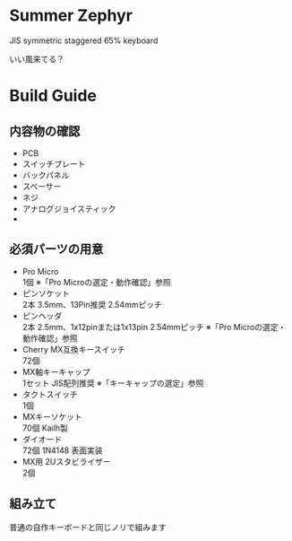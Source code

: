 # Summer Zephyr
JIS symmetric staggered 65% keyboard

いい風来てる？

# Build Guide
## 内容物の確認
- PCB
- スイッチプレート
- バックパネル
- スペーサー
- ネジ
- アナログジョイスティック
- 
## 必須パーツの用意
 - Pro Micro  
   1個
   ※「Pro Microの選定・動作確認」参照
 - ピンソケット  
   2本 3.5mm、13Pin推奨 2.54mmピッチ
 - ピンヘッダ  
   2本 2.5mm、1x12pinまたは1x13pin 2.54mmピッチ
   ※「Pro Microの選定・動作確認」参照
 - Cherry MX互換キースイッチ  
   72個
 - MX軸キーキャップ  
   1セット JIS配列推奨
   ※「キーキャップの選定」参照
 - タクトスイッチ  
   1個
 - MXキーソケット  
   70個 Kailh製
 - ダイオード  
   72個 1N4148 表面実装
 - MX用 2Uスタビライザー  
   2個

## 組み立て
普通の自作キーボードと同じノリで組みます
